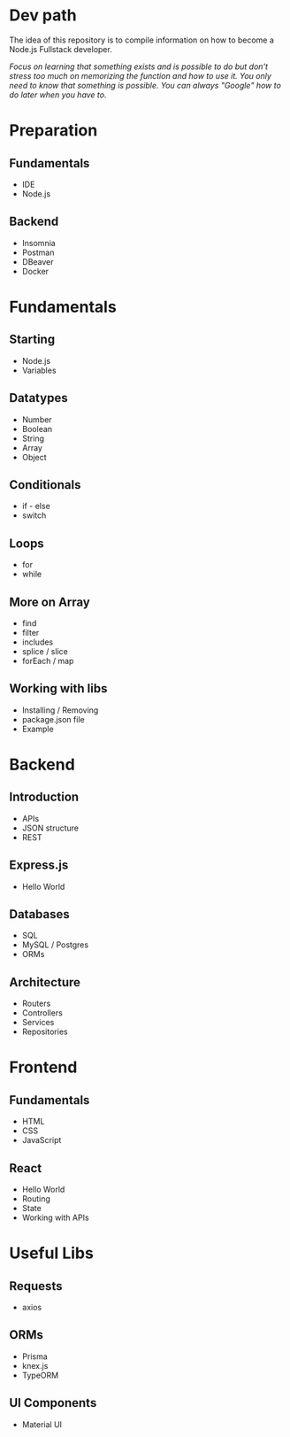 # Dev path

The idea of this repository is to compile information on how to become a Node.js Fullstack developer.

_Focus on learning that something exists and is possible to do but don't stress too much on memorizing the function and how to use it. You only need to know that something is possible. You can always "Google" how to do later when you have to._

# Preparation

## Fundamentals

- IDE
- Node.js

## Backend

- Insomnia
- Postman
- DBeaver
- Docker

# Fundamentals

## Starting

- Node.js
- Variables

## Datatypes

- Number
- Boolean
- String
- Array
- Object

## Conditionals

- if - else
- switch

## Loops

- for
- while

## More on Array

- find
- filter
- includes
- splice / slice
- forEach / map

## Working with libs

- Installing / Removing
- package.json file
- Example

# Backend

## Introduction

- APIs
- JSON structure
- REST

## Express.js

- Hello World

## Databases

- SQL
- MySQL / Postgres
- ORMs

## Architecture

- Routers
- Controllers
- Services
- Repositories

# Frontend

## Fundamentals

- HTML
- CSS
- JavaScript

## React

- Hello World
- Routing
- State
- Working with APIs

# Useful Libs

## Requests

- axios

## ORMs

- Prisma
- knex.js
- TypeORM

## UI Components

- Material UI
